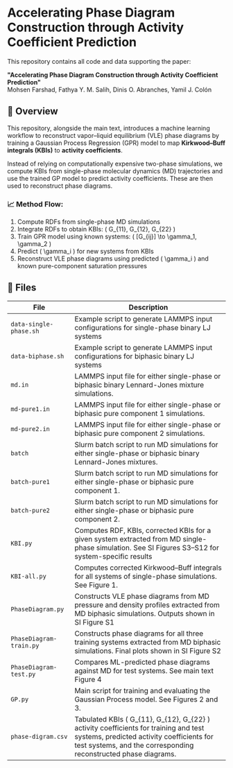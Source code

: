 # Accelerating Phase Diagram Construction through Activity Coefficient Prediction

This repository contains all code and data supporting the paper:

**"Accelerating Phase Diagram Construction through Activity Coefficient Prediction"**  
Mohsen Farshad, Fathya Y. M. Salih, Dinis O. Abranches, Yamil J. Colón

## 🧠 Overview

This repository, alongside the main text, introduces a machine learning workflow to reconstruct vapor–liquid equilibrium (VLE) phase diagrams by training a Gaussian Process Regression (GPR) model to map **Kirkwood–Buff integrals (KBIs)** to **activity coefficients**.

Instead of relying on computationally expensive two-phase simulations, we compute KBIs from single-phase molecular dynamics (MD) trajectories and use the trained GP model to predict activity coefficients. These are then used to reconstruct phase diagrams.

### 📈 Method Flow:

1. Compute RDFs from single-phase MD simulations
2. Integrate RDFs to obtain KBIs: \( G_{11}, G_{12}, G_{22} \)
3. Train GPR model using known systems: \( [G_{ij}] \to \gamma_1, \gamma_2 \)
4. Predict \( \gamma_i \) for new systems from KBIs
5. Reconstruct VLE phase diagrams using predicted \( \gamma_i \) and known pure-component saturation pressures

## 📁 Files

| File | Description |
|------|-------------|
| `data-single-phase.sh` | Example script to generate LAMMPS input configurations for single-phase binary LJ systems |
| `data-biphase.sh` | Example script to generate LAMMPS input configurations for biphasic binary LJ systems |
| `md.in` | LAMMPS input file for either single-phase or biphasic binary Lennard-Jones mixture simulations.
| `md-pure1.in` | LAMMPS input file for either single-phase or biphasic pure component 1 simulations.
| `md-pure2.in` | LAMMPS input file for either single-phase or biphasic pure component 2 simulations.
| `batch` | Slurm batch script to run MD simulations for either single-phase or biphasic binary Lennard-Jones mixtures.
| `batch-pure1` | Slurm batch script to run MD simulations for either single-phase or biphasic pure component 1.
| `batch-pure2` | Slurm batch script to run MD simulations for either single-phase or biphasic pure component 2.
| `KBI.py` | Computes RDF, KBIs, corrected KBIs for a given system extracted from MD single-phase simulation. See SI Figures S3–S12 for system-specific results |
| `KBI-all.py` | Computes corrected Kirkwood–Buff integrals for all systems of single-phase simulations. See Figure 1.  |
| `PhaseDiagram.py` | Constructs VLE phase diagrams from MD pressure and density profiles extracted from MD biphasic simulations. Outputs shown in SI Figure S1 |
| `PhaseDiagram-train.py` | Constructs phase diagrams for all three training systems extracted from MD biphasic simulations. Final plots shown in SI Figure S2 |
| `PhaseDiagram-test.py` | Compares ML-predicted phase diagrams against MD for test systems. See main text Figure 4 |
| `GP.py` | Main script for training and evaluating the Gaussian Process model. See Figures 2 and 3. |
| `phase-digram.csv` | Tabulated KBIs \( G_{11}, G_{12}, G_{22} \) activity coefficients for training and test systems, predicted activity coefficients for test systems, and the corresponding reconstructed phase diagrams. |
